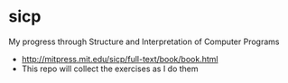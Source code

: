 sicp
====

My progress through Structure and Interpretation of Computer Programs

- http://mitpress.mit.edu/sicp/full-text/book/book.html
- This repo will collect the exercises as I do them
